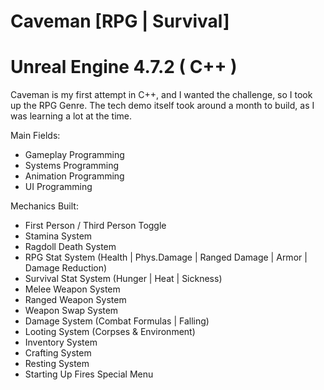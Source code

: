 # Caveman [RPG | Survival]
# Unreal Engine 4.7.2 ( C++ )

Caveman is my first attempt in C++, and I wanted the challenge, so I took up the RPG Genre.
The tech demo itself took around a month to build, as I was learning a lot at the time.

Main Fields:
- Gameplay Programming
- Systems Programming
- Animation Programming
- UI Programming

Mechanics Built:
- First Person / Third Person Toggle
- Stamina System
- Ragdoll Death System
- RPG Stat System (Health | Phys.Damage | Ranged Damage | Armor | Damage Reduction)
- Survival Stat System (Hunger | Heat | Sickness)
- Melee Weapon System
- Ranged Weapon System
- Weapon Swap System
- Damage System (Combat Formulas | Falling)
- Looting System (Corpses & Environment)
- Inventory System
- Crafting System
- Resting System
- Starting Up Fires Special Menu
